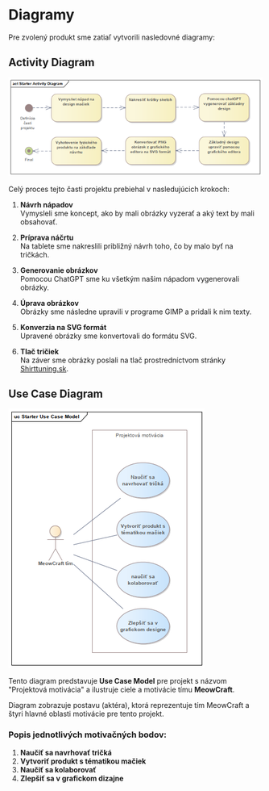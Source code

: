 # Diagramy

Pre zvolený produkt sme zatiaľ vytvorili nasledovné diagramy:


## Activity Diagram
![Activity Diagram](images/activity_diag.png)

Celý proces tejto časti projektu prebiehal v nasledujúcich krokoch:

1. **Návrh nápadov**  
   Vymysleli sme koncept, ako by mali obrázky vyzerať a aký text by mali obsahovať.

2. **Príprava náčrtu**  
   Na tablete sme nakreslili približný návrh toho, čo by malo byť na tričkách.

3. **Generovanie obrázkov**  
   Pomocou ChatGPT sme ku všetkým našim nápadom vygenerovali obrázky.

4. **Úprava obrázkov**  
   Obrázky sme následne upravili v programe GIMP a pridali k nim texty.

5. **Konverzia na SVG formát**  
   Upravené obrázky sme konvertovali do formátu SVG.

6. **Tlač tričiek**  
   Na záver sme obrázky poslali na tlač prostredníctvom stránky [Shirttuning.sk](https://www.shirttuning.sk).

## Use Case Diagram
![Use Case Diagram](images/uc_diag.png)

Tento diagram predstavuje **Use Case Model** pre projekt s názvom "Projektová motivácia" a ilustruje ciele a motivácie tímu **MeowCraft**.

Diagram zobrazuje postavu (aktéra), ktorá reprezentuje tím MeowCraft a štyri hlavné oblasti motivácie pre tento projekt.

### Popis jednotlivých motivačných bodov:

1. **Naučiť sa navrhovať tričká**
2. **Vytvoriť produkt s tématikou mačiek**
3. **Naučiť sa kolaborovať**
4. **Zlepšiť sa v grafickom dizajne**  
